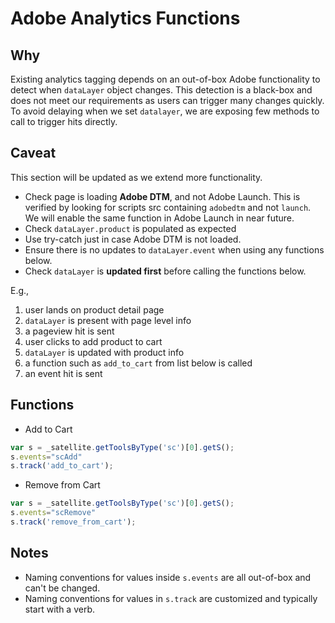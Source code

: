 # Adobe Analytics Functions

## Why
Existing analytics tagging depends on an out-of-box Adobe functionality to detect when `dataLayer` object changes.
This detection is a black-box and does not meet our requirements as users can trigger many changes quickly. 
To avoid delaying when we set `datalayer`, we are exposing few methods to call to trigger hits directly.


## Caveat
This section will be updated as we extend more functionality.

- Check page is loading **Adobe DTM**, and not Adobe Launch. This is verified by looking for scripts src containing `adobedtm` and not `launch`.
  We will enable the same function in Adobe Launch in near future.
- Check `dataLayer.product` is populated as expected
- Use try-catch just in case Adobe DTM is not loaded.
- Ensure there is no updates to `dataLayer.event` when using any functions below.
- Check `dataLayer` is **updated first** before calling the functions below. 

E.g.,

1. user lands on product detail page 
2. `dataLayer` is present with page level info
3. a pageview hit is sent  
4. user clicks to add product to cart
5. `dataLayer` is updated with product info
6. a function such as `add_to_cart` from list below is called
7. an event hit is sent 


## Functions
- Add to Cart
```javascript
var s = _satellite.getToolsByType('sc')[0].getS();
s.events="scAdd"
s.track('add_to_cart');
```

- Remove from Cart
```javascript
var s = _satellite.getToolsByType('sc')[0].getS();
s.events="scRemove"
s.track('remove_from_cart');
```


## Notes
- Naming conventions for values inside `s.events` are all out-of-box and can't be changed. 
- Naming conventions for values in `s.track` are customized and typically start with a verb. 
